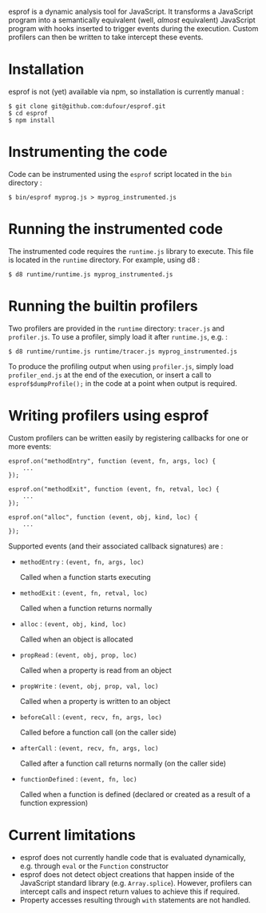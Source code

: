 esprof is a dynamic analysis tool for JavaScript. It transforms a JavaScript program into a semantically equivalent (well, _almost_ equivalent) JavaScript program with hooks inserted to trigger events during the execution. Custom profilers can then be written to take intercept these events.

# Installation

esprof is not (yet) available via npm, so installation is currently manual :

    $ git clone git@github.com:dufour/esprof.git
    $ cd esprof
    $ npm install

# Instrumenting the code

Code can be instrumented using the `esprof` script located in the `bin` directory :

    $ bin/esprof myprog.js > myprog_instrumented.js

# Running the instrumented code

The instrumented code requires the `runtime.js` library to execute. This file is located in the `runtime` directory. For example, using d8 :

    $ d8 runtime/runtime.js myprog_instrumented.js

# Running the builtin profilers

Two profilers are provided in the `runtime` directory: `tracer.js` and `profiler.js`. To use a profiler, simply load it after `runtime.js`, e.g. :

    $ d8 runtime/runtime.js runtime/tracer.js myprog_instrumented.js

To produce the profiling output when using `profiler.js`, simply load `profiler_end.js` at the end of the execution, or insert a call to `esprof$dumpProfile();` in the code at a point when output is required.

# Writing profilers using esprof

Custom profilers can be written easily by registering callbacks for one or more events:

    esprof.on("methodEntry", function (event, fn, args, loc) {
        ...
    });

    esprof.on("methodExit", function (event, fn, retval, loc) {
        ...
    });

    esprof.on("alloc", function (event, obj, kind, loc) {
        ...
    });

Supported events (and their associated callback signatures) are :


* `methodEntry` : `(event, fn, args, loc)`

    Called when a function starts executing

* `methodExit` : `(event, fn, retval, loc)`

    Called when a function returns normally

* `alloc` : `(event, obj, kind, loc)`

    Called when an object is allocated

* `propRead` : `(event, obj, prop, loc)`

    Called when a property is read from an object

* `propWrite` : `(event, obj, prop, val, loc)`

    Called when a property is written to an object

* `beforeCall` : `(event, recv, fn, args, loc)`

    Called before a function call (on the caller side)

* `afterCall` : `(event, recv, fn, args, loc)`

    Called after a function call returns normally (on the caller side)

* `functionDefined` : `(event, fn, loc)`

    Called when a function is defined (declared or created as a result of a function expression)

# Current limitations

* esprof does not currently handle code that is evaluated dynamically, e.g. through `eval` or the `Function` constructor
* esprof does not detect object creations that happen inside of the JavaScript standard library (e.g. `Array.splice`). However, profilers can intercept calls and inspect return values to achieve this if required.
* Property accesses resulting through `with` statements are not handled.